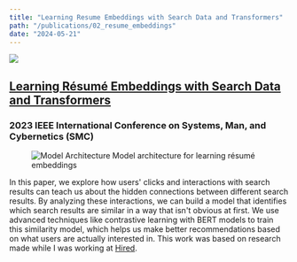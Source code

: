 ```yaml
---
title: "Learning Resume Embeddings with Search Data and Transformers"
path: "/publications/02_resume_embeddings"
date: "2024-05-21"
---
```


<img src="/publications/smc.webp">

## [Learning Résumé Embeddings with Search Data and Transformers](https://ieeexplore.ieee.org/document/10394109)

### 2023 IEEE International Conference on Systems, Man, and Cybernetics (SMC)

<figure>
  <img src="/publications/siamese_bert.png" style="max-height: 200px;" alt="Model Architecture">
  <caption>Model architecture for learning résumé embeddings</caption>
</figure>

In this paper, we explore how users' clicks and interactions with search results can teach us about the hidden connections between different search results. By analyzing these interactions, we can build a model that identifies which search results are similar in a way that isn't obvious at first. We use advanced techniques like contrastive learning with BERT models to train this similarity model, which helps us make better recommendations based on what users are actually interested in. This work was based on research made while I was working at [Hired](https://hired.com).
